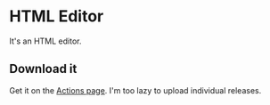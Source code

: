 # HTML Editor
It's an HTML editor.

## Download it
Get it on the [Actions page](https://github.com/aarikpokras/html-editor/actions). I'm too lazy to upload individual releases.
